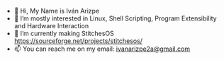 - 👋 Hi, My Name is Iván Arizpe
- 👀 I’m mostly interested in Linux, Shell Scripting, Program Extensibility and Hardware Interaction
- 💞️ I’m currently making StitchesOS https://sourceforge.net/projects/stitchesos/
- 📫 You can reach me on my email: ivanarizpe2a@gmail.com

<!---
ArizpeA1/ArizpeA1 is a ✨ special ✨ repository because its `README.md` (this file) appears on your GitHub profile.
You can click the Preview link to take a look at your changes.
--->
